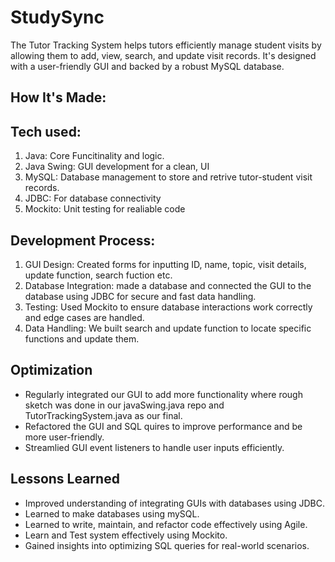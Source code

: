 # StudySync

The Tutor Tracking System helps tutors efficiently manage student visits by allowing them to add, view, search, and update visit records. It's designed with a user-friendly GUI and backed by a robust MySQL database. 

## How It's Made:

## Tech used: 
1) Java: Core Funcitinality and logic.
2) Java Swing: GUI development for a clean, UI
3) MySQL: Database management to store and retrive tutor-student visit records.
4) JDBC: For database connectivity
5) Mockito: Unit testing for realiable code

## Development Process:
1) GUI Design: Created forms for inputting ID, name, topic, visit details, update function, search fuction etc.
2) Database Integration: made a database and connected the GUI to the database using JDBC for secure and fast data handling.
3) Testing: Used Mockito to ensure database interactions work correctly and edge cases are handled.
4) Data Handling: We built search and update function to locate specific functions and update them.

## Optimization

- Regularly integrated our GUI to add more functionality where rough sketch was done in our javaSwing.java repo and TutorTrackingSystem.java as our final.
- Refactored the GUI and SQL quires to improve performance and be more user-friendly.
- Streamlied GUI event listeners to handle user inputs efficiently.

## Lessons Learned

- Improved understanding of integrating GUIs with databases using JDBC.
- Learned to make databases using mySQL.
- Learned to write, maintain, and refactor code effectively using Agile.
- Learn and Test system effectively using Mockito.
- Gained insights into optimizing SQL queries for real-world scenarios.





